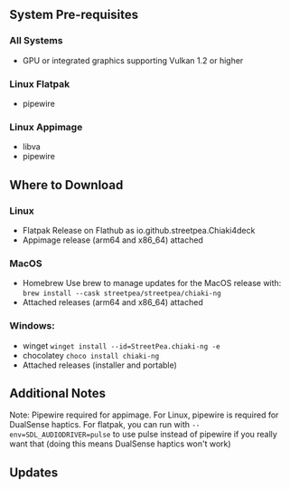 ## System Pre-requisites

### All Systems
- GPU or integrated graphics supporting Vulkan 1.2 or higher

### Linux Flatpak
- pipewire

### Linux Appimage
- libva
- pipewire

## Where to Download 

### Linux
- Flatpak Release on Flathub as io.github.streetpea.Chiaki4deck
- Appimage  release (arm64 and x86_64) attached

### MacOS
- Homebrew
  Use brew to manage updates for the MacOS release with:
  `brew install --cask streetpea/streetpea/chiaki-ng`
-  Attached releases (arm64 and x86_64) attached

### Windows:
- winget
  `winget install --id=StreetPea.chiaki-ng -e`
- chocolatey
  `choco install chiaki-ng`
 - Attached releases (installer and portable)

## Additional Notes
Note: Pipewire required for appimage. For Linux, pipewire is required for DualSense haptics.
For flatpak, you can run with `--env=SDL_AUDIODRIVER=pulse` to use pulse instead of pipewire if you really want that (doing this means DualSense haptics won't work)

## Updates

